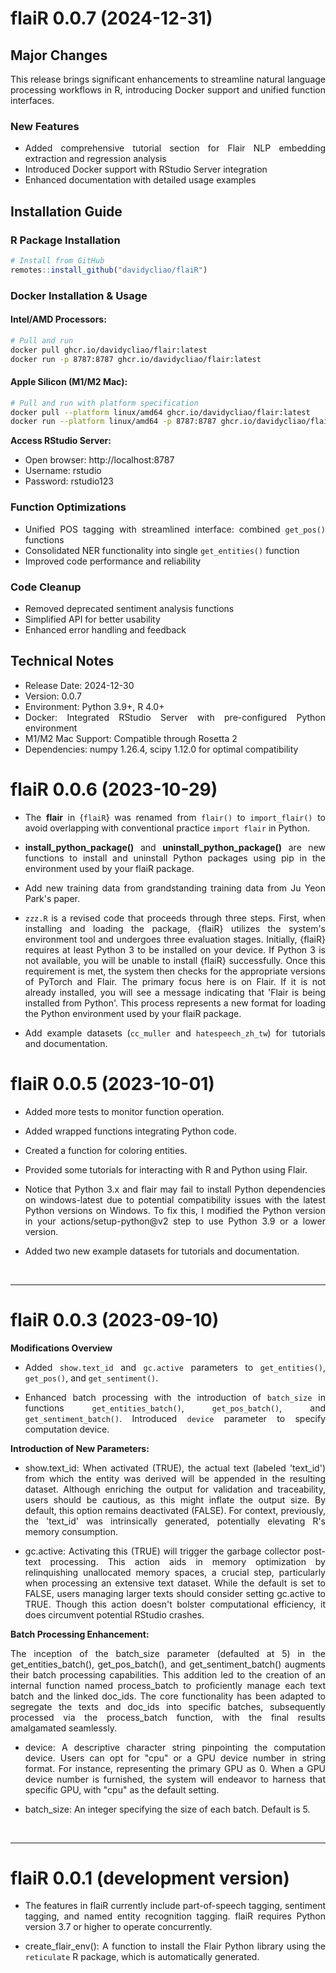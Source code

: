 # flaiR 0.0.7 (2024-12-31)

<div style="text-align: justify">


## Major Changes

This release brings significant enhancements to streamline natural language processing workflows in R, introducing Docker support and unified function interfaces.

### New Features

- Added comprehensive tutorial section for Flair NLP embedding extraction and regression analysis
- Introduced Docker support with RStudio Server integration
- Enhanced documentation with detailed usage examples

## Installation Guide

### R Package Installation
```R
# Install from GitHub
remotes::install_github("davidycliao/flaiR")
```

### Docker Installation & Usage

#### Intel/AMD Processors:

```bash
# Pull and run
docker pull ghcr.io/davidycliao/flair:latest
docker run -p 8787:8787 ghcr.io/davidycliao/flair:latest
```

#### Apple Silicon (M1/M2 Mac):
```bash
# Pull and run with platform specification
docker pull --platform linux/amd64 ghcr.io/davidycliao/flair:latest
docker run --platform linux/amd64 -p 8787:8787 ghcr.io/davidycliao/flair:latest
```

__Access RStudio Server:__
- Open browser: http://localhost:8787
- Username: rstudio
- Password: rstudio123


### Function Optimizations
- Unified POS tagging with streamlined interface: combined `get_pos()` functions
- Consolidated NER functionality into single `get_entities()` function
- Improved code performance and reliability

### Code Cleanup
- Removed deprecated sentiment analysis functions
- Simplified API for better usability
- Enhanced error handling and feedback

## Technical Notes
- Release Date: 2024-12-30
- Version: 0.0.7
- Environment: Python 3.9+, R 4.0+
- Docker: Integrated RStudio Server with pre-configured Python environment
- M1/M2 Mac Support: Compatible through Rosetta 2
- Dependencies: numpy 1.26.4, scipy 1.12.0 for optimal compatibility


</div>


# flaiR 0.0.6 (2023-10-29)

<div style="text-align: justify">

* The __flair__ in {`flaiR`} was renamed from `flair()` to `import_flair()` to avoid overlapping with conventional practice `import flair` in Python.

* __install_python_package()__ and __uninstall_python_package()__ are new functions to install and uninstall Python packages using pip in the environment used by your flaiR package.

* Add new training data from grandstanding training data from Ju Yeon Park's paper.

* `zzz.R` is a revised code that proceeds through three steps. First, when installing and loading the package, {flaiR} utilizes the system's environment tool and undergoes three evaluation stages. Initially, {flaiR} requires at least Python 3 to be installed on your device. If Python 3 is not available, you will be unable to install {flaiR} successfully. Once this requirement is met, the system then checks for the appropriate versions of PyTorch and Flair. The primary focus here is on Flair. If it is not already installed, you will see a message indicating that 'Flair is being installed from Python'. This process represents a new format for loading the Python environment used by your flaiR package.

* Add example datasets (`cc_muller` and `hatespeech_zh_tw`) for tutorials and documentation.


</div>



# flaiR 0.0.5 (2023-10-01)

<div style="text-align: justify">

* Added more tests to monitor function operation. 

* Added wrapped functions integrating Python code.

* Created a function for coloring entities.

* Provided some tutorials for interacting with R and Python using Flair.

* Notice that Python 3.x and flair may fail to install Python dependencies on windows-latest due to potential compatibility issues with the latest Python versions on Windows. To fix this, I modified the Python version in your actions/setup-python@v2 step to use Python 3.9 or a lower version. 

* Added two new example datasets for tutorials and documentation.


</div>

&nbsp;

-----

# flaiR 0.0.3 (2023-09-10)

<div style="text-align: justify">

__Modifications Overview__

* Added `show.text_id` and `gc.active` parameters to `get_entities()`, `get_pos()`, and `get_sentiment()`.
  
* Enhanced batch processing with the introduction of `batch_size` in functions `get_entities_batch()`, `get_pos_batch()`, and `get_sentiment_batch()`. Introduced `device` parameter to specify computation device. 


__Introduction of New Parameters:__

  + show.text_id: When activated (TRUE), the actual text (labeled 'text_id') from which the entity was derived will be appended in the resulting dataset. Although enriching the output for validation and traceability, users should be cautious, as this might inflate the output size. By default, this option remains deactivated (FALSE). For context, previously, the 'text_id' was intrinsically generated, potentially elevating R's memory consumption.

  + gc.active: Activating this (TRUE) will trigger the garbage collector post-text processing. This action aids in memory optimization by relinquishing unallocated memory spaces, a crucial step, particularly when processing an extensive text dataset. While the default is set to FALSE, users managing larger texts should consider setting gc.active to TRUE. Though this action doesn't bolster computational efficiency, it does circumvent potential RStudio crashes.
    
__Batch Processing Enhancement:__

The inception of the batch_size parameter (defaulted at 5) in the get_entities_batch(), get_pos_batch(), and get_sentiment_batch() augments their batch processing capabilities. This addition led to the creation of an internal function named process_batch to proficiently manage each text batch and the linked doc_ids. The core functionality has been adapted to segregate the texts and doc_ids into specific batches, subsequently processed via the process_batch function, with the final results amalgamated seamlessly.

  + device: A descriptive character string pinpointing the computation device. Users can opt for "cpu" or a GPU device number in string format. For instance, representing the primary GPU as 0. When a GPU device number is furnished, the system will endeavor to harness that specific GPU, with "cpu" as the default setting.
    
  + batch_size: An integer specifying the size of each batch. Default is 5.

</div>

&nbsp;

-----


# flaiR 0.0.1 (development version)

<div style="text-align: justify">

* The features in flaiR currently include part-of-speech tagging, sentiment tagging, and named entity recognition tagging.  flaiR requires Python version 3.7  or higher to operate concurrently.

* create_flair_env(): A function to install the Flair Python library using the `reticulate` R package, which is automatically generated.

</div>

